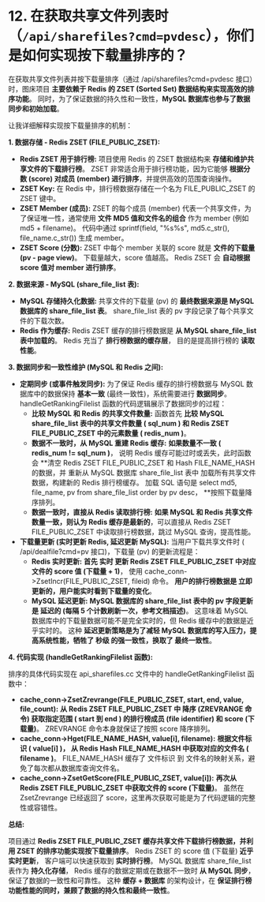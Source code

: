 # 12. 在获取共享文件列表时（`/api/sharefiles?cmd=pvdesc`），你们是如何实现按下载量排序的？

在获取共享文件列表并按下载量排序（通过 /api/sharefiles?cmd=pvdesc 接口）时，图床项目 **主要依赖于 Redis 的 ZSET (Sorted Set) 数据结构来实现高效的排序功能**。 同时，为了保证数据的持久性和一致性，**MySQL 数据库也参与了数据同步和初始加载**。

让我详细解释实现按下载量排序的机制：

**1. 数据存储 - Redis ZSET (FILE_PUBLIC_ZSET):**

- **Redis ZSET 用于排行榜:** 项目使用 Redis 的 ZSET 数据结构来 **存储和维护共享文件的下载排行榜**。 ZSET 非常适合用于排行榜功能，因为它能够 **根据分数 (score) 对成员 (member) 进行排序**，并提供高效的范围查询操作。
- **ZSET Key:** 在 Redis 中，排行榜数据存储在一个名为 FILE_PUBLIC_ZSET 的 ZSET 键中。
- **ZSET Member (成员):** ZSET 的每个成员 (member) 代表一个共享文件，为了保证唯一性，通常使用 **文件 MD5 值和文件名的组合** 作为 member (例如 md5 + filename)。 代码中通过 sprintf(field, "%s%s", md5.c_str(), file_name.c_str()) 生成 member。
- **ZSET Score (分数):** ZSET 中每个 member 关联的 score 就是 **文件的下载量 (pv - page view)**。 下载量越大，score 值越高。 Redis ZSET 会 **自动根据 score 值对 member 进行排序**。

**2. 数据来源 - MySQL (share_file_list 表):**

- **MySQL 存储持久化数据:** 共享文件的下载量 (pv) 的 **最终数据来源是 MySQL 数据库的 share_file_list 表**。 share_file_list 表的 pv 字段记录了每个共享文件的下载次数。
- **Redis 作为缓存:** Redis ZSET 缓存的排行榜数据是 **从 MySQL share_file_list 表中加载的**。 Redis 充当了 **排行榜数据的缓存层**， 目的是提高排行榜的 **读取性能**。

**3. 数据同步和一致性维护 (MySQL 和 Redis 之间):**

- **定期同步 (或事件触发同步):** 为了保证 Redis 缓存的排行榜数据与 MySQL 数据库中的数据保持 **基本一致** (最终一致性)，系统需要进行 **数据同步**。 handleGetRankingFilelist 函数的代码逻辑展示了数据同步的过程：
  - **比较 MySQL 和 Redis 的共享文件数量:** 函数首先 **比较 MySQL share_file_list 表中的共享文件数量 ( sql_num ) 和 Redis ZSET FILE_PUBLIC_ZSET 中的元素数量 ( redis_num )**。
  - **数据不一致时，从 MySQL 重建 Redis 缓存:** **如果数量不一致 ( redis_num != sql_num )**， 说明 Redis 缓存可能过时或丢失，此时函数会 **清空 Redis ZSET FILE_PUBLIC_ZSET 和 Hash FILE_NAME_HASH 的数据，并 重新从 MySQL 数据库 share_file_list 表中 加载所有共享文件数据，构建新的 Redis 排行榜缓存。 加载 SQL 语句是 select md5, file_name, pv from share_file_list order by pv desc， **按照下载量降序排列。
  - **数据一致时，直接从 Redis 读取排行榜:** **如果 MySQL 和 Redis 共享文件数量一致，则认为 Redis 缓存是最新的**，可以直接从 Redis ZSET FILE_PUBLIC_ZSET 中读取排行榜数据，跳过 MySQL 查询，提高性能。
- **下载量更新 (实时更新 Redis, 延迟更新 MySQL):** 当用户下载共享文件时 ( /api/dealfile?cmd=pv 接口)，下载量 (pv) 的更新流程是：
  - **Redis 实时更新:** **首先 实时 更新 Redis ZSET FILE_PUBLIC_ZSET 中对应文件的 score 值 (下载量 + 1)**， 使用 cache_conn->ZsetIncr(FILE_PUBLIC_ZSET, fileid) 命令。 **用户的排行榜数据是 立即 更新的，用户能实时看到下载量的变化**。
  - **MySQL 延迟更新:** **MySQL 数据库的 share_file_list 表中的 pv 字段更新是 延迟的 (每隔 5 个计数刷新一次，参考文档描述)**。 这意味着 MySQL 数据库中的下载量数据可能不是完全实时的，但 Redis 缓存中的数据是近乎实时的。 这种 **延迟更新策略是为了减轻 MySQL 数据库的写入压力，提高系统性能，牺牲了 秒级 的强一致性，换取了 最终一致性**。

**4. 代码实现 (handleGetRankingFilelist 函数):**

排序的具体代码实现在 api_sharefiles.cc 文件中的 handleGetRankingFilelist 函数中：

- **cache_conn->ZsetZrevrange(FILE_PUBLIC_ZSET, start, end, value, file_count):** **从 Redis ZSET FILE_PUBLIC_ZSET 中 降序 (ZREVRANGE 命令) 获取指定范围 ( start 到 end ) 的排行榜成员 (file identifier) 和 score (下载量)**。 ZREVRANGE 命令本身就保证了按照 score 降序排列。
- **cache_conn->Hget(FILE_NAME_HASH, value[i], filename):** **根据文件标识 ( value[i] )， 从 Redis Hash FILE_NAME_HASH 中获取对应的文件名 ( filename )**。 FILE_NAME_HASH 缓存了 文件标识 到 文件名的映射关系，避免了每次都从数据库查询文件名。
- **cache_conn->ZsetGetScore(FILE_PUBLIC_ZSET, value[i]):** **再次从 Redis ZSET FILE_PUBLIC_ZSET 中获取文件的 score (下载量)**。 虽然在 ZsetZrevrange 已经返回了 score，这里再次获取可能是为了代码逻辑的完整性或容错性。

**总结:**

项目通过 **Redis ZSET FILE_PUBLIC_ZSET 缓存共享文件下载排行榜数据，并利用 ZSET 的排序功能实现按下载量排序**。 Redis ZSET 的 score 值 (下载量) **近乎实时更新**， 客户端可以快速获取到 **实时排行榜**。 MySQL 数据库 share_file_list 表作为 **持久化存储**， Redis 缓存的数据定期或在数据不一致时 **从 MySQL 同步**， 保证了数据的一致性和可靠性。 这种 **缓存 + 数据库** 的架构设计，在 **保证排行榜功能性能的同时，兼顾了数据的持久性和最终一致性**。